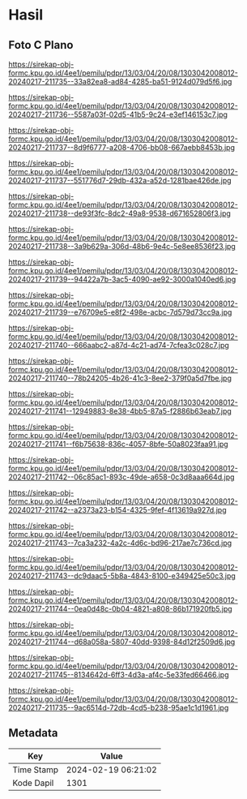 # Hasil

## Foto C Plano

https://sirekap-obj-formc.kpu.go.id/4ee1/pemilu/pdpr/13/03/04/20/08/1303042008012-20240217-211735--33a82ea8-ad84-4285-ba51-9124d079d5f6.jpg

https://sirekap-obj-formc.kpu.go.id/4ee1/pemilu/pdpr/13/03/04/20/08/1303042008012-20240217-211736--5587a03f-02d5-41b5-9c24-e3ef146153c7.jpg

https://sirekap-obj-formc.kpu.go.id/4ee1/pemilu/pdpr/13/03/04/20/08/1303042008012-20240217-211737--8d9f6777-a208-4706-bb08-667aebb8453b.jpg

https://sirekap-obj-formc.kpu.go.id/4ee1/pemilu/pdpr/13/03/04/20/08/1303042008012-20240217-211737--551776d7-29db-432a-a52d-1281bae426de.jpg

https://sirekap-obj-formc.kpu.go.id/4ee1/pemilu/pdpr/13/03/04/20/08/1303042008012-20240217-211738--de93f3fc-8dc2-49a8-9538-d671652806f3.jpg

https://sirekap-obj-formc.kpu.go.id/4ee1/pemilu/pdpr/13/03/04/20/08/1303042008012-20240217-211738--3a9b629a-306d-48b6-9e4c-5e8ee8536f23.jpg

https://sirekap-obj-formc.kpu.go.id/4ee1/pemilu/pdpr/13/03/04/20/08/1303042008012-20240217-211739--94422a7b-3ac5-4090-ae92-3000a1040ed6.jpg

https://sirekap-obj-formc.kpu.go.id/4ee1/pemilu/pdpr/13/03/04/20/08/1303042008012-20240217-211739--e76709e5-e8f2-498e-acbc-7d579d73cc9a.jpg

https://sirekap-obj-formc.kpu.go.id/4ee1/pemilu/pdpr/13/03/04/20/08/1303042008012-20240217-211740--666aabc2-a87d-4c21-ad74-7cfea3c028c7.jpg

https://sirekap-obj-formc.kpu.go.id/4ee1/pemilu/pdpr/13/03/04/20/08/1303042008012-20240217-211740--78b24205-4b26-41c3-8ee2-379f0a5d7fbe.jpg

https://sirekap-obj-formc.kpu.go.id/4ee1/pemilu/pdpr/13/03/04/20/08/1303042008012-20240217-211741--12949883-8e38-4bb5-87a5-f2886b63eab7.jpg

https://sirekap-obj-formc.kpu.go.id/4ee1/pemilu/pdpr/13/03/04/20/08/1303042008012-20240217-211741--f6b75638-836c-4057-8bfe-50a8023faa91.jpg

https://sirekap-obj-formc.kpu.go.id/4ee1/pemilu/pdpr/13/03/04/20/08/1303042008012-20240217-211742--06c85ac1-893c-49de-a658-0c3d8aaa664d.jpg

https://sirekap-obj-formc.kpu.go.id/4ee1/pemilu/pdpr/13/03/04/20/08/1303042008012-20240217-211742--a2373a23-b154-4325-9fef-4f13619a927d.jpg

https://sirekap-obj-formc.kpu.go.id/4ee1/pemilu/pdpr/13/03/04/20/08/1303042008012-20240217-211743--7ca3a232-4a2c-4d6c-bd96-217ae7c736cd.jpg

https://sirekap-obj-formc.kpu.go.id/4ee1/pemilu/pdpr/13/03/04/20/08/1303042008012-20240217-211743--dc9daac5-5b8a-4843-8100-e349425e50c3.jpg

https://sirekap-obj-formc.kpu.go.id/4ee1/pemilu/pdpr/13/03/04/20/08/1303042008012-20240217-211744--0ea0d48c-0b04-4821-a808-86b171920fb5.jpg

https://sirekap-obj-formc.kpu.go.id/4ee1/pemilu/pdpr/13/03/04/20/08/1303042008012-20240217-211744--d68a058a-5807-40dd-9398-84d12f2509d6.jpg

https://sirekap-obj-formc.kpu.go.id/4ee1/pemilu/pdpr/13/03/04/20/08/1303042008012-20240217-211745--8134642d-6ff3-4d3a-af4c-5e33fed66466.jpg

https://sirekap-obj-formc.kpu.go.id/4ee1/pemilu/pdpr/13/03/04/20/08/1303042008012-20240217-211735--9ac6514d-72db-4cd5-b238-95ae1c1d1961.jpg


## Metadata

| Key        | Value               |
| ---------- | ------------------- |
| Time Stamp | 2024-02-19 06:21:02 |
| Kode Dapil | 1301                |



